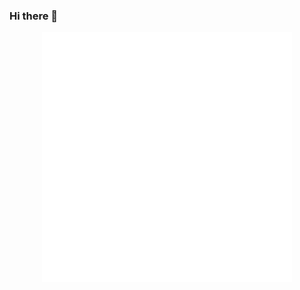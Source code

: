 ### Hi there 👋

<div align="center">
    <img src="example.svg" width="400" height="400" alt="css-in-readme">
</div>
